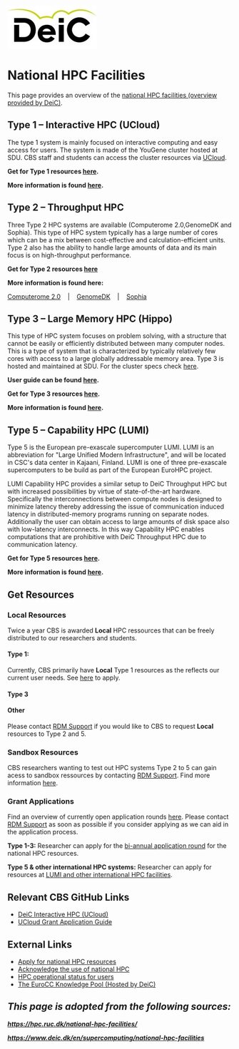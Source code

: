 [![deic](./images/DeiC.jpg)](https://www.deic.dk/) 

# National HPC Facilities

This page provides an overview of the [national HPC facilities (overview provided by DeiC)](https://www.deic.dk/en/supercomputing/national-hpc-facilities). 

## Type 1 – Interactive HPC (UCloud)
The type 1 system is mainly focused on interactive computing and easy access for users. The system is made of the YouGene cluster hosted at SDU. CBS staff and students can access the cluster resources via [UCloud](https://cloud.sdu.dk/app/). 

**Get for Type 1 resources [here](/HPC_Facilities/UCloud/#apply-for-funds).**

**More information is found [here](/HPC_Facilities/UCloud/).**

## Type 2 – Throughput HPC
Three Type 2 HPC systems are available (Computerome 2.0,GenomeDK and Sophia). This type of HPC system typically has a large number of cores which can be a mix between cost-effective and calculation-efficient units. Type 2 also has the ability to handle large amounts of data and its main focus is on high-throughput performance. 

**Get for Type 2 resources [here](/getresources/)**

**More information is found here:**

[Computerome 2.0](https://escience.sdu.dk/index.php/type-2-computerome/)  &nbsp;&nbsp; | &nbsp;&nbsp;
[GenomeDK](https://escience.sdu.dk/index.php/type-2-genomedk/) &nbsp;&nbsp; | &nbsp;&nbsp;
[Sophia](https://escience.sdu.dk/index.php/type-2-sofia/)

## Type 3 – Large Memory HPC (Hippo)
This type of HPC system focuses on problem solving, with a structure that cannot be easily or efficiently distributed between many computer nodes. This is a type of system that is characterized by typically relatively few cores with access to a large globally addressable memory area. 
Type 3 is hosted and maintained at SDU. For the cluster specs check [here](https://escience.sdu.dk/index.php/type-3-large-memory-hpc/). 

**User guide can be found [here](https://docs.hpc-type3.sdu.dk/).** 

**Get for Type 3 resources [here](/HPC_Facilites/docs/DeiC/#get-resources).**

**More information is found [here](https://escience.sdu.dk/index.php/type-3-large-memory-hpc/).**

## Type 5 – Capability HPC (LUMI)
Type 5 is the European pre-exascale supercomputer LUMI. LUMI is an abbreviation for "Large Unified Modern Infrastructure", and will be located in CSC's data center in Kajaani, Finland. LUMI is one of three pre-exascale supercomputers to be build as part of the European EuroHPC project.

LUMI Capability HPC provides a similar setup to DeiC Throughput HPC but with increased possibilities by virtue of state-of-the-art hardware. Specifically the interconnections between compute nodes is designed to minimize latency thereby addressing the issue of communication induced latency in distributed-memory programs running on separate nodes. Additionally the user can obtain access to large amounts of disk space also with low-latency interconnects. In this way Capability HPC enables computations that are prohibitive with DeiC Throughput HPC due to communication latency. 

**Get for Type 5 resources [here](/getresources/).**

**More information is found [here](https://escience.sdu.dk/index.php/lumi/).**

## Get Resources

### Local Resources
Twice a year CBS is awarded **Local** HPC ressources that can be freely distributed to our researchers and students. 

#### Type 1: 
Currently, CBS primarily have **Local** Type 1 resources as the reflects our current user needs. See [here](/HPC_Facilities/UCloud/#apply-for-funds) to apply.

#### Type 3

#### Other
Please contact [RDM Support](/Contact/) if you would like to CBS to request **Local** resources to Type 2 and 5.

### Sandbox Resources
CBS researchers wanting to test out HPC systems Type 2 to 5 can gain acess to sandbox ressources by contacting [RDM Support](/Contact/). Find more information [here](https://www.deic.dk/en/Supercomputing/Instructions-and-Guides/Access-to-HPC-Sandbox).

### Grant Applications
Find an overview of currently open application rounds [here](/GrantApp/). Please contact [RDM Support](/Contact/) as soon as possible if you consider applying as we can aid in the application process.

**Type 1-3:** Researcher can apply for the [bi-annual application round](https://www.deic.dk/en/supercomputing/Apply-for-HPC-resources) for the national HPC resources. 

**Type 5 & other international HPC systems:** Researcher can apply for resources at [LUMI and other international HPC facilities](https://www.deic.dk/en/Supercomputing/International-HPC-Facilities). 

## Relevant CBS GitHub Links 
- [DeiC Interactive HPC (UCloud)](/HPC_Facilities/UCloud)
- [UCloud Grant Application Guide](/HPC_Facilities/GrantApp)

## External Links
- [Apply for national HPC resources](https://www.deic.dk/en/supercomputing/Apply-for-HPC-resources)
- [Acknowledge the use of national HPC](https://www.deic.dk/en/Supercomputing/Instructions-and-Guides/Remember-to-acknowledge-the-use-of-national-hpc) 
- [HPC operational status for users](https://status.cloud.sdu.dk/)
- [The EuroCC Knowledge Pool (Hosted by DeiC)](https://deic-hpc.github.io/EuroCC-knowledgepool/)

## ***This page is adopted from the following sources:*** 

***https://hpc.ruc.dk/national-hpc-facilities/***

***https://www.deic.dk/en/supercomputing/national-hpc-facilities***
